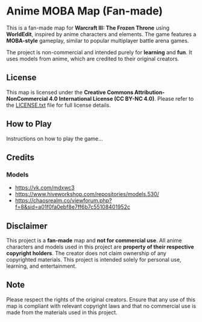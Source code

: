 # Anime MOBA Map (Fan-made)

This is a fan-made map for **Warcraft III: The Frozen Throne** using **WorldEdit**, inspired by anime characters and elements. The game features a **MOBA-style** gameplay, similar to popular multiplayer battle arena games.

The project is non-commercial and intended purely for **learning** and **fun**. It uses models from anime, which are credited to their original creators.

## License

This map is licensed under the **Creative Commons Attribution-NonCommercial 4.0 International License (CC BY-NC 4.0)**. Please refer to the [LICENSE.txt](LICENSE.txt) file for full license details.

## How to Play

Instructions on how to play the game...

## Credits

### Models
- https://vk.com/mdxwc3
- https://www.hiveworkshop.com/repositories/models.530/
- https://chaosrealm.co/viewforum.php?f=8&sid=a01f0fa0ebf8e7ff6b7c55108401952c

## Disclaimer

This project is a **fan-made** map and **not for commercial use**. All anime characters and models used in this project are **property of their respective copyright holders**. The creator does not claim ownership of any copyrighted materials. This project is intended solely for personal use, learning, and entertainment.

## Note

Please respect the rights of the original creators. Ensure that any use of this map is compliant with relevant copyright laws and that no commercial use is made from the materials used in this project.
